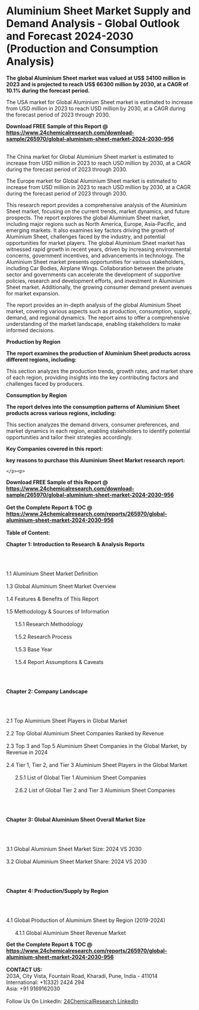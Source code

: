 <h1>Aluminium Sheet Market Supply and Demand Analysis - Global Outlook and Forecast 2024-2030 (Production and Consumption Analysis)</h1><p><strong>The global Aluminium Sheet market was valued at US$ 34100 million in 2023 and is projected to reach US$ 66300 million by 2030, at a CAGR of 10.1% during the forecast period.</strong></p><p>
</p><p>The USA market for Global Aluminium Sheet market is estimated to increase from USD million in 2023 to reach USD million by 2030, at a CAGR during the forecast period of 2023 through 2030.</p><div><b>Download FREE Sample of this Report @ 
            <a href="https://www.24chemicalresearch.com/download-sample/265970/global-aluminium-sheet-market-2024-2030-956">
            https://www.24chemicalresearch.com/download-sample/265970/global-aluminium-sheet-market-2024-2030-956</a></b></div><br><p>
</p><p>The China market for Global Aluminium Sheet market is estimated to increase from USD million in 2023 to reach USD million by 2030, at a CAGR during the forecast period of 2023 through 2030.</p><p>
</p><p>The Europe market for Global Aluminium Sheet market is estimated to increase from USD million in 2023 to reach USD million by 2030, at a CAGR during the forecast period of 2023 through 2030.</p><p>
</p><p>This research report provides a comprehensive analysis of the Aluminium Sheet market, focusing on the current trends, market dynamics, and future prospects. The report explores the global Aluminium Sheet market, including major regions such as North America, Europe, Asia-Pacific, and emerging markets. It also examines key factors driving the growth of Aluminium Sheet, challenges faced by the industry, and potential opportunities for market players. The global Aluminium Sheet market has witnessed rapid growth in recent years, driven by increasing environmental concerns, government incentives, and advancements in technology. The Aluminium Sheet market presents opportunities for various stakeholders, including Car Bodies, Airplane Wings. Collaboration between the private sector and governments can accelerate the development of supportive policies, research and development efforts, and investment in Aluminium Sheet market. Additionally, the growing consumer demand present avenues for market expansion.</p><p>
</p><p>The report provides an in-depth analysis of the global Aluminium Sheet market, covering various aspects such as production, consumption, supply, demand, and regional dynamics. The report aims to offer a comprehensive understanding of the market landscape, enabling stakeholders to make informed decisions.</p><p>
</p><p><strong>Production by Region</strong></p><p>
</p><p><strong>The report examines the production of Aluminium Sheet products across different regions, including:</strong></p><p>
</p><p>
</p><p>This section analyzes the production trends, growth rates, and market share of each region, providing insights into the key contributing factors and challenges faced by producers.</p><p>
</p><p><strong>Consumption by Region</strong></p><p>
</p><p><strong>The report delves into the consumption patterns of Aluminium Sheet products across various regions, including:</strong></p><p>
</p><p>
</p><p>This section analyzes the demand drivers, consumer preferences, and market dynamics in each region, enabling stakeholders to identify potential opportunities and tailor their strategies accordingly.</p><p>
<strong>Key Companies covered in this report:</strong></p><p>
</p><p>
</p><p>
</p><p><strong>key reasons to purchase this Aluminium Sheet Market research report:</strong></p><p>

	</p><p>
</p><p>

</p><div><b>Download FREE Sample of this Report @ 
            <a href="https://www.24chemicalresearch.com/download-sample/265970/global-aluminium-sheet-market-2024-2030-956">
            https://www.24chemicalresearch.com/download-sample/265970/global-aluminium-sheet-market-2024-2030-956</a></b></div><br><div><b>Get the Complete Report & TOC @ 
            <a href="https://www.24chemicalresearch.com/reports/265970/global-aluminium-sheet-market-2024-2030-956">
            https://www.24chemicalresearch.com/reports/265970/global-aluminium-sheet-market-2024-2030-956</a></b></div><br>
            <b>Table of Content:</b><p><p><strong>Chapter 1: Introduction to Research &amp; Analysis Reports</strong></p><br />
<br />
<p>1.1 Aluminium Sheet  Market Definition<br /><br />
1.3 Global Aluminium Sheet  Market Overview<br /><br />
1.4 Features &amp; Benefits of This Report<br /><br />
1.5 Methodology &amp; Sources of Information<br /><br />
&nbsp;&nbsp;&nbsp;&nbsp;&nbsp; 1.5.1 Research Methodology<br /><br />
&nbsp;&nbsp;&nbsp;&nbsp;&nbsp; 1.5.2 Research Process<br /><br />
&nbsp;&nbsp;&nbsp;&nbsp;&nbsp; 1.5.3 Base Year<br /><br />
&nbsp;&nbsp;&nbsp;&nbsp;&nbsp; 1.5.4 Report Assumptions &amp; Caveats</p><br />
<br />
<p><strong>Chapter 2: Company Landscape</strong></p><br />
<br />
<p>2.1 Top Aluminium Sheet  Players in Global Market<br /><br />
2.2 Top Global Aluminium Sheet  Companies Ranked by Revenue<br /><br />
2.3 Top 3 and Top 5 Aluminium Sheet  Companies in the Global Market, by Revenue in 2024<br /><br />
2.4 Tier 1, Tier 2, and Tier 3 Aluminium Sheet  Players in the Global Market<br /><br />
&nbsp;&nbsp;&nbsp;&nbsp;&nbsp; 2.5.1 List of Global Tier 1 Aluminium Sheet  Companies<br /><br />
&nbsp;&nbsp;&nbsp;&nbsp;&nbsp; 2.6.2 List of Global Tier 2 and Tier 3 Aluminium Sheet  Companies</p><br />
<br />
<p><strong>Chapter 3: Global Aluminium Sheet  Overall Market Size</strong></p><br />
<br />
<p>3.1 Global Aluminium Sheet  Market Size: 2024 VS 2030<br /><br />
3.2 Global Aluminium Sheet  Market Share: 2024 VS 2030</p><br />
<br />
<p><strong>Chapter 4: Production/Supply by Region</strong></p><br />
<br />
<p>4.1 Global Production of Aluminium Sheet  by Region (2019-2024)<br /><br />
&nbsp;&nbsp;&nbsp;&nbsp;&nbsp; 4.1.1 Global Aluminium Sheet  Revenue Market </p><div><b>Get the Complete Report & TOC @ 
            <a href="https://www.24chemicalresearch.com/reports/265970/global-aluminium-sheet-market-2024-2030-956">
            https://www.24chemicalresearch.com/reports/265970/global-aluminium-sheet-market-2024-2030-956</a></b></div><br><b>CONTACT US:</b><br>
            203A, City Vista, Fountain Road, Kharadi, Pune, India - 411014<br>
            International: +1(332) 2424 294<br>
            Asia: +91 9169162030 <br><br>
            Follow Us On LinkedIn: <a href="https://www.linkedin.com/company/24chemicalresearch/">24ChemicalResearch LinkedIn</a>